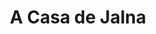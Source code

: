 ---
ref: sol-010-0043
title: ["A Casa de Jalna"]
author_name: ["António Garcia"]
publisher: ["Ulisseia"]
year: "y1954"
origin: ["Portugal"]
formats: ["book-cover"]
disciplines: ["graphic-design"]
tags:
layout: artifact
status: ["scan"]
published: false
int_published: false
image_count:
date_added: 2023-06-16
batch:
---